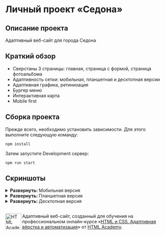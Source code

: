 # Личный проект «Седона»

## Описание проекта 
Адаптивный веб-сайт для города Седона

## Краткий обзор
* Сверстаны 3 страницы: главная, страница с формой, страница фотоальбома
* Адаптивность сетки: мобильная, планшетная и десктопная версии
* Адаптивная графика, ретинизация
* Бургер меню
* Интерактивная карта 
* Mobile first

## Сборка проекта
Прежде всего, необходимо установить зависимости. Для этого выполните следующую команду:
```
npm install
```
Затем запустите Development сервер:
```
npm run start
```

## Скриншоты
<details><summary><b>Развернуть: </b>Мобильная версия</summary>

| Главная | Фото и фидео | Форма отзыва |
| ------ | ------ | ------ |
| ![image](https://github.com/user-attachments/assets/547d9181-2598-48c3-8def-5877c907c30c) | ![image](https://github.com/user-attachments/assets/9f03165b-125c-4179-9eba-206fce2a6f65) | ![image](https://github.com/user-attachments/assets/b0b7aeb2-3c55-4198-8924-780b8a25ee18) |

</details>

<details><summary><b>Развернуть: </b>Планшетная версия</summary>

| Главная | Фото и фидео | Форма отзыва |
| ------ | ------ | ------ |
| ![image](https://github.com/user-attachments/assets/88faa3f8-5789-4ddb-90a4-c2e6aa18b81a) | ![image](https://github.com/user-attachments/assets/0e537bf5-15bf-4201-9e4c-4910d2cd79ce) | ![image](https://github.com/user-attachments/assets/b6b47a68-5282-4394-9ce5-a694e7a4f2f3) |

</details>

<details><summary><b>Развернуть: </b>Десктопная версия</summary>

| Главная |
| ------ |
| ![image](https://github.com/user-attachments/assets/762f42c0-1391-4b17-a7d0-b8ae0f5f30fa) |

| Фото и видео |
| ------ |
| ![image](https://github.com/user-attachments/assets/7c4293de-d2d6-4db9-8de0-0c03890e2232) |

| Форма отзыва |
| ------ |
| ![image](https://github.com/user-attachments/assets/ca99f7ed-e774-49ad-ab2f-83e5199dc91d) |

</details>

##
<a href="https://htmlacademy.ru/intensive/htmlcss"><img align="left" width="50" height="50" alt="HTML Academy" src="https://up.htmlacademy.ru/static/img/intensive/htmlcss/logo-for-github-2.png"></a>

Адаптивный веб-сайт, созданный для обучения на профессиональном онлайн-курсе «[HTML и CSS. Адаптивная вёрстка и автоматизация](https://htmlacademy.ru/intensive/adaptive)» от [HTML Academy](https://htmlacademy.ru).
